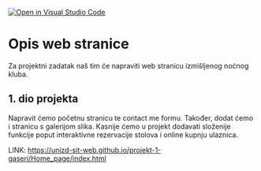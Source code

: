 [![Open in Visual Studio Code](https://classroom.github.com/assets/open-in-vscode-f059dc9a6f8d3a56e377f745f24479a46679e63a5d9fe6f495e02850cd0d8118.svg)](https://classroom.github.com/online_ide?assignment_repo_id=6406422&assignment_repo_type=AssignmentRepo)

# Opis web stranice 

Za projektni zadatak naš tim će napraviti web stranicu izmišljenog noćnog kluba. 

## 1. dio projekta

Napravit ćemo početnu stranicu te contact me formu. Također, dodat ćemo i stranicu s galerijom slika. Kasnije ćemo u projekt dodavati složenije funkcije poput interaktivne rezervacije stolova i online kupnju ulaznica. 

LINK: https://unizd-sit-web.github.io/projekt-1-gaseri/Home_page/index.html